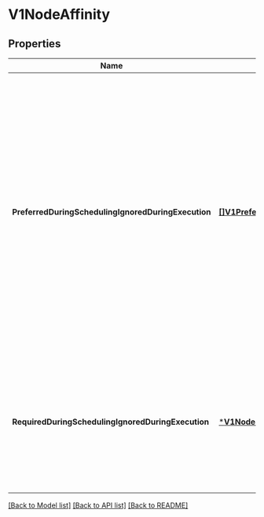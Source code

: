 # V1NodeAffinity

## Properties
Name | Type | Description | Notes
------------ | ------------- | ------------- | -------------
**PreferredDuringSchedulingIgnoredDuringExecution** | [**[]V1PreferredSchedulingTerm**](v1.PreferredSchedulingTerm.md) | The scheduler will prefer to schedule pods to nodes that satisfy the affinity expressions specified by this field, but it may choose a node that violates one or more of the expressions. The node that is most preferred is the one with the greatest sum of weights, i.e. for each node that meets all of the scheduling requirements (resource request, requiredDuringScheduling affinity expressions, etc.), compute a sum by iterating through the elements of this field and adding \&quot;weight\&quot; to the sum if the node matches the corresponding matchExpressions; the node(s) with the highest sum are the most preferred. | [optional] [default to null]
**RequiredDuringSchedulingIgnoredDuringExecution** | [***V1NodeSelector**](v1.NodeSelector.md) | If the affinity requirements specified by this field are not met at scheduling time, the pod will not be scheduled onto the node. If the affinity requirements specified by this field cease to be met at some point during pod execution (e.g. due to an update), the system may or may not try to eventually evict the pod from its node. | [optional] [default to null]

[[Back to Model list]](../README.md#documentation-for-models) [[Back to API list]](../README.md#documentation-for-api-endpoints) [[Back to README]](../README.md)


